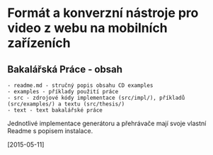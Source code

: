 # Formát a konverzní nástroje pro video z webu na mobilních zařízeních

## Bakalářská Práce - obsah 

    - readme.md - stručný popis obsahu CD examples
    - examples - příklady použití práce
    - src - zdrojové kódy implementace (src/impl/), příkladů (src/examples/) a textu (src/thesis/)
    - text - text bakalářské práce


Jednotlivé implementace generátoru a přehrávače mají svoje vlastní Readme s popisem instalace.


[2015-05-11]

